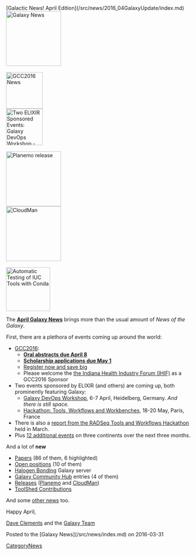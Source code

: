 <div class='newsItemHeader'>[Galactic News! April Edition](/src/news/2016_04GalaxyUpdate/index.md)</div>

<div class='right'>
<a href='/src/GalaxyUpdates/2016_04/index.md'><img src="/src/images/GalaxyLogos/GalaxyNews.png" alt="Galaxy News" width=150 /></a><br />
<br />
<div class='right'>
<a href='/src/GalaxyUpdates/2016_04/index.md#gcc2016'><img src="/src/images/Logos/GCC2016LogoTallBig.png" alt="GCC2016 News" width="100" /></a><br />
<a href='/src/GalaxyUpdates/2016_04/index.md#galaxy-devops-workshop---heidelberg-6-7-april'><img src="/src/images/Logos/ElixirNoTextLogo.png" alt="Two ELIXIR Sponsored Events: Galaxy DevOps Workshop - Galaxy and Galaxy tools deployment strategies; Hackathon: Tools, Workflows and Workbenches" width="100" /></a>
</div><br />
<a href='/src/GalaxyUpdates/2016_04/index.md#planemo-0240'><img src="/src/images/Logos/PlanemoLogo.png" alt="Planemo release" width="150" /></a><br />
<a href='/src/GalaxyUpdates/2016_04/index.md#cloudman-1603'><img src="/src/images/GalaxyLogos/cloudman-logo.jpg" alt="CloudMan" width="150" /></a><br />
<div class='center'><br />
<a href='/src/GalaxyUpdates/2016_04/index.md#automatic-testing-of-iuc-tools-with-conda'><img src="/src/images/Logos/Conda_480.png" alt="Automatic Testing of IUC Tools with Conda" width="120" /></a>
</div></div>

The **[April Galaxy News](/src/GalaxyUpdates/2016_04/index.md)** brings more than the usual amount of *News of the Galaxy*.  

First, there are a plethora of events coming up around the world:

* [GCC2016](/src/GalaxyUpdates/2016_04/index.md#gcc2016):
  * **[Oral abstracts due April 8](/src/GalaxyUpdates/2016_04/index.md#gcc2016-abstract-deadline-extended-to-april-8)**
  * **[Scholarship applications due May 1](/src/GalaxyUpdates/2016_04/index.md#scholarships-application-deadline-is-may-1)**
  * [Register now and save big](/src/GalaxyUpdates/2016_04/index.md#gcc2016-early-registration)
  * Please welcome the [the Indiana Health Industry Forum (IHIF)](/src/GalaxyUpdates/2016_04/index.md#sponsors) as a GCC2016 Sponsor
* Two events sponsored by ELIXIR (and others) are coming up, both prominently featuring Galaxy:
  * [Galaxy DevOps Workshop](/src/GalaxyUpdates/2016_04/index.md#galaxy-devops-workshop---heidelberg-6-7-april), 6-7 April, Heidelberg, Germany.  *And there is still space.*
  * [Hackathon: Tools, Workflows and Workbenches](/src/GalaxyUpdates/2016_04/index.md#hackathon-tools-workflows-and-workbenches-18-20-may), 18-20 May, Paris, France
* There is also a [report from the RADSeq Tools and Workflows Hackathon](/src/GalaxyUpdates/2016_04/index.md#report-iuc-contribution-fest---radseq-tools-and-workflows) held in March.
* Plus [12 additional events](/src/GalaxyUpdates/2016_04/index.md#upcoming-events) on three continents over the next three months.

And a lot of **new**
* [Papers](/src/GalaxyUpdates/2016_04/index.md#new-papers) (86 of them, 6 highlighted)
* [Open positions](/src/GalaxyUpdates/2016_04/index.md#whos-hiring) (10 of them)
* [Halogen Bonding](/src/GalaxyUpdates/2016_04/index.md#new-public-galaxy-servers) Galaxy server
* [Galaxy Community Hub](/src/GalaxyUpdates/2016_04/index.md#galaxy-community-hubs) entries (4 of them)
* [Releases](/src/GalaxyUpdates/2016_04/index.md#releases) ([Planemo](/src/GalaxyUpdates/2016_04/index.md#planemo-0240) and [CloudMan](/src/GalaxyUpdates/2016_04/index.md#cloudman-1603))
* [ToolShed Contributions](/src/GalaxyUpdates/2016_04/index.md#toolshed-contributions)

And some [other news](/src/GalaxyUpdates/2016_04/index.md#other-news) too.

Happy April,

[Dave Clements](/src/DaveClements/index.md) and the [Galaxy Team](/src/GalaxyTeam/index.md)

<div class='newsItemFooter'>Posted to the [Galaxy News](/src/news/index.md) on 2016-03-31</div>

[CategoryNews](/src/CategoryNews/index.md)
